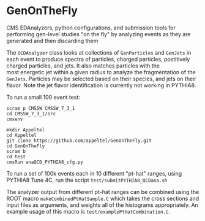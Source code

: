 # GenOnTheFly
CMS EDAnalyzers, python configurations, and submission tools for performing gen-level studies "on the fly" by analyzing events as they are generated and then discarding them

The `QCDAnalyzer` class looks at collections of `GenParticles` and `GenJets` in 
each event to produce spectra of particles, charged particles, postitively 
charged particles, and jets. It also matches particles with the  
most energetic jet within a given radius to analyze the fragmentation of the 
`GenJets`. Particles may be selected based on their species, and jets on their flavor. 
Note the jet flavor identification is currently not working in PYTHIA8.

To run a small 100 event test:

```
scram p CMSSW CMSSW_7_3_1
cd CMSSW_7_3_1/src
cmsenv

mkdir Appeltel
cd Appeltel
git clone https://github.com/appeltel/GenOnTheFly.git
cd GenOnTheFly
scram b
cd test 
cmsRun anaQCD_PYTHIA8_cfg.py
```

To run a set of 100k events each in 10 different "pt-hat" ranges, 
using PYTHIA8 Tune 4C, run
the script
`test/submitPYTHIA8_QCDana.sh`

The analyzer output from different pt-hat ranges can be combined using the 
ROOT macro `makeCombinedPtHatSample.C` which takes the cross sections and 
input files as arguments, and weights all of the histograms appropriately.
An example usage of this macro is `test/examplePtHatCombination.C`.
